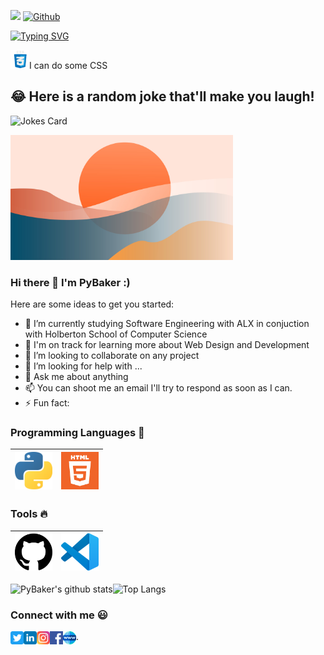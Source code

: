  ![](https://visitor-badge.laobi.icu/badge?page_id=PyBaker.PyBaker&theme=dracula)      [![Github](https://img.shields.io/github/followers/PyBaker?label=Follow&style=social&theme=dracula)](https://github.com/PyBaker)
 
 [![Typing SVG](https://readme-typing-svg.herokuapp.com?font=Bungee&size=25&duration=3500&color=C6A2F7&center=true&vCenter=true&multiline=true&height=70&lines=Hie+My+name+is+Py;Py+Baker+the+first)](https://git.io/typing-svg)
 
 <p><img src="https://github.com/PyBaker/PyBaker/blob/main/images/icon_gifs/css.gif" height="30px">I can do some CSS</p>


<!--START_SECTION:waka-->


<!--END_SECTION:waka-->


## 😂 Here is a random joke that'll make you laugh!
![Jokes Card](https://readme-jokes.vercel.app/api)


<img src="https://github.com/PyBaker/PyBaker/blob/main/wallp.jpg" height=200>

### Hi there 👋 I'm PyBaker :)

[//]: # "**PyBaker/PyBaker** is a ✨ _special_ ✨ repository because its `README.md` (this file) appears on your GitHub profile."

Here are some ideas to get you started:

- 🔭 I’m currently studying Software Engineering with ALX in conjuction with Holberton School of Computer Science
- 🌱 I'm on track for learning more about Web Design and Development
- 👯 I’m looking to collaborate on any project
- 🤔 I’m looking for help with ...
- 💬 Ask me about anything
- 📫 You can shoot me an email I'll try to respond as soon as I can.
- ⚡ Fun fact:

### Programming Languages :rocket:

| <img src="https://github.com/PyBaker/PyBaker/blob/main/images/Programming_languages/1024px-Python-logo-notext.svg.png" width=60> | <img src="https://github.com/PyBaker/PyBaker/blob/main/images/Programming_languages/logo-html-5.png" width=60> |
| :------------------------------------------------------------------------------------------------------------------------------: | :------------------------------------------------------------------------------------------------------------: |

### Tools :fire:

| <img src="https://github.com/PyBaker/PyBaker/blob/main/images/tools/25231.svg" width=60> | <img src="https://github.com/PyBaker/PyBaker/blob/main/images/tools/logo-stable.png" width=60> |
| :--------------------------------------------------------------------------------------: | :--------------------------------------------------------------------------------------------: |

![PyBaker's github stats](https://github-readme-stats.vercel.app/api?username=PyBaker&theme=dracula)![Top Langs](https://github-readme-stats.vercel.app/api/top-langs/?username=PyBaker&layout=compact&theme=dracula)

### Connect with me :smiley:

<a href="https://twitter.com/PyBaker">
  <img align="left" alt="PyBaker Twitter" width="21px" src="https://github.com/PyBaker/PyBaker/blob/main/images/connect_with_me_images/twitter.svg" />
</a>
<a href="https://www.linkedin.com/in/PyBaker/">
  <img align="left" alt="PyBaker Linkdin" width="21px" src="https://github.com/PyBaker/PyBaker/blob/main/images/connect_with_me_images/linkedin.svg" />
</a>
<a href="https://www.instagram.com/PyBaker/">
  <img align="left" alt="PyBaker Instagram" width="21px" src="https://github.com/PyBaker/PyBaker/blob/main/images/connect_with_me_images/instagram-main.svg" />
</a>
<a href="https://www.facebook.com/PyBaker">
  <img align="left" alt="PyBaker Facebook" width="21px" src="https://github.com/PyBaker/PyBaker/blob/main/images/connect_with_me_images/facebook.svg" />
</a>
<a href="https://www.argsinfotech.com/">
  <img align="left" alt="PyBaker Facebook" width="21px" src="https://github.com/PyBaker/PyBaker/blob/main/images/connect_with_me_images/www.svg"  />
</a>
.

